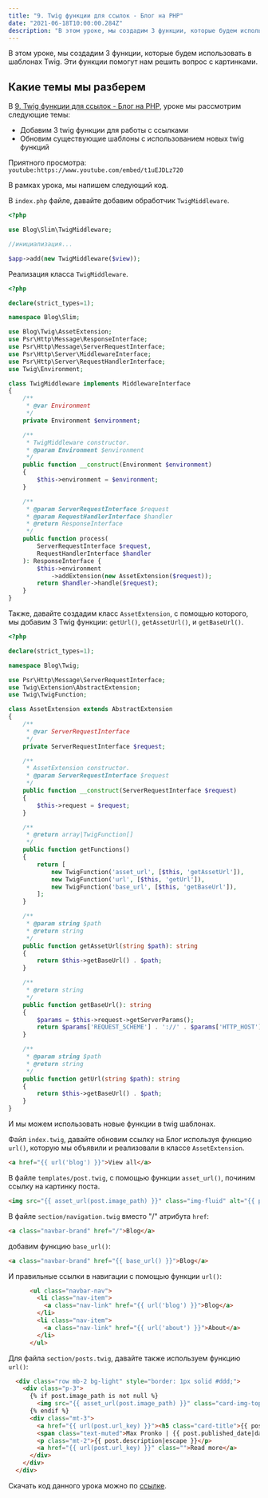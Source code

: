 ```yaml
---
title: "9. Twig функции для ссылок - Блог на PHP"
date: "2021-06-18T10:00:00.284Z"
description: "В этом уроке, мы создадим 3 функции, которые будем использовать в шаблонах Twig. Эти функции помогут нам решить вопрос с картинками."
---
```


В этом уроке, мы создадим 3 функции, которые будем использовать в шаблонах Twig. Эти функции помогут нам решить вопрос с картинками.

## Какие темы мы разберем
В [9. Twig функции для ссылок - Блог на PHP](https://www.youtube.com/watch?v=t1uEJDLz720), уроке мы рассмотрим следующие темы:
* Добавим 3 twig функции для работы с ссылками
* Обновим существующие шаблоны с использованием новых twig функций

Приятного просмотра:
`youtube:https://www.youtube.com/embed/t1uEJDLz720`

В рамках урока, мы напишем следующий код.

В `index.php` файле, давайте добавим обработчик `TwigMiddleware`.

```php
<?php

use Blog\Slim\TwigMiddleware;

//инициализация...

$app->add(new TwigMiddleware($view));
```

Реализация класса `TwigMiddleware`.

```php
<?php

declare(strict_types=1);

namespace Blog\Slim;

use Blog\Twig\AssetExtension;
use Psr\Http\Message\ResponseInterface;
use Psr\Http\Message\ServerRequestInterface;
use Psr\Http\Server\MiddlewareInterface;
use Psr\Http\Server\RequestHandlerInterface;
use Twig\Environment;

class TwigMiddleware implements MiddlewareInterface
{
    /**
     * @var Environment
     */
    private Environment $environment;

    /**
     * TwigMiddleware constructor.
     * @param Environment $environment
     */
    public function __construct(Environment $environment)
    {
        $this->environment = $environment;
    }

    /**
     * @param ServerRequestInterface $request
     * @param RequestHandlerInterface $handler
     * @return ResponseInterface
     */
    public function process(
        ServerRequestInterface $request,
        RequestHandlerInterface $handler
    ): ResponseInterface {
        $this->environment
            ->addExtension(new AssetExtension($request));
        return $handler->handle($request);
    }
}
```

Также, давайте создадим класс `AssetExtension`, с помощью которого, мы добавим 3 Twig функции: `getUrl()`, `getAssetUrl()`, и `getBaseUrl()`.

```php
<?php

declare(strict_types=1);

namespace Blog\Twig;

use Psr\Http\Message\ServerRequestInterface;
use Twig\Extension\AbstractExtension;
use Twig\TwigFunction;

class AssetExtension extends AbstractExtension
{
    /**
     * @var ServerRequestInterface
     */
    private ServerRequestInterface $request;

    /**
     * AssetExtension constructor.
     * @param ServerRequestInterface $request
     */
    public function __construct(ServerRequestInterface $request)
    {
        $this->request = $request;
    }

    /**
     * @return array|TwigFunction[]
     */
    public function getFunctions()
    {
        return [
            new TwigFunction('asset_url', [$this, 'getAssetUrl']),
            new TwigFunction('url', [$this, 'getUrl']),
            new TwigFunction('base_url', [$this, 'getBaseUrl']),
        ];
    }

    /**
     * @param string $path
     * @return string
     */
    public function getAssetUrl(string $path): string
    {
        return $this->getBaseUrl() . $path;
    }

    /**
     * @return string
     */
    public function getBaseUrl(): string
    {
        $params = $this->request->getServerParams();
        return $params['REQUEST_SCHEME'] . '://' . $params['HTTP_HOST'] . '/';
    }

    /**
     * @param string $path
     * @return string
     */
    public function getUrl(string $path): string
    {
        return $this->getBaseUrl() . $path;
    }
}
```

И мы можем использовать новые функции в twig шаблонах.

Файл `index.twig`, давайте обновим ссылку на Блог используя функцию `url()`, которую мы объявили и реализовали в классе `AssetExtension`.

```html
<a href="{{ url('blog') }}">View all</a>
```

В файле `templates/post.twig`, с помощью функции `asset_url()`, починим ссылку на картинку поста.

```html
<img src="{{ asset_url(post.image_path) }}" class="img-fluid" alt="{{ post.title|escape }}">
```

В файле `section/navigation.twig` вместо "/" атрибута `href`:

```html
<a class="navbar-brand" href="/">Blog</a>
```

добавим функцию `base_url()`:
```html
<a class="navbar-brand" href="{{ base_url() }}">Blog</a>
```

И правильные ссылки в навигации с помощью функции `url()`:
```html
      <ul class="navbar-nav">
        <li class="nav-item">
          <a class="nav-link" href="{{ url('blog') }}">Blog</a>
        </li>
        <li class="nav-item">
          <a class="nav-link" href="{{ url('about') }}">About</a>
        </li>
      </ul>
```

Для файла `section/posts.twig`, давайте также используем функцию `url()`:
```html
  <div class="row mb-2 bg-light" style="border: 1px solid #ddd;">
    <div class="p-3">
      {% if post.image_path is not null %}
        <img src="{{ asset_url(post.image_path) }}" class="card-img-top" alt="{{ post.title|escape }}">
      {% endif %}
      <div class="mt-3">
        <a href="{{ url(post.url_key) }}"><h5 class="card-title">{{ post.title|escape }}</h5></a>
        <span class="text-muted">Max Pronko | {{ post.published_date|date("F d, Y") }}</span>
        <p class="mt-2">{{ post.description|escape }}</p>
        <a href="{{ url(post.url_key) }}" class="">Read more</a>
      </div>
    </div>
  </div>
```

Скачать код данного урока можно по [ссылке](https://github.com/mcspronko/php-blog-lessons/tree/master/lesson-9).
